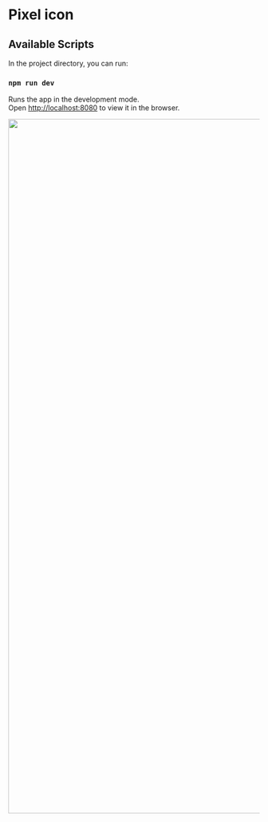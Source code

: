 # Pixel icon

## Available Scripts

In the project directory, you can run:

### `npm run dev`

Runs the app in the development mode.\
Open [http://localhost:8080](http://localhost:8080) to view it in the browser.


<img width="1391" alt="" src="https://user-images.githubusercontent.com/80304118/177730240-908013a5-ac87-43af-acdc-ca7f61b83b3f.png">